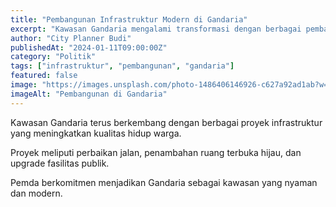 ```yaml
---
title: "Pembangunan Infrastruktur Modern di Gandaria"
excerpt: "Kawasan Gandaria mengalami transformasi dengan berbagai pembangunan infrastruktur modern untuk kenyamanan warga."
author: "City Planner Budi"
publishedAt: "2024-01-11T09:00:00Z"
category: "Politik"
tags: ["infrastruktur", "pembangunan", "gandaria"]
featured: false
image: "https://images.unsplash.com/photo-1486406146926-c627a92ad1ab?w=1200&h=675&fit=crop"
imageAlt: "Pembangunan di Gandaria"
---
```


Kawasan Gandaria terus berkembang dengan berbagai proyek infrastruktur yang meningkatkan kualitas hidup warga.

Proyek meliputi perbaikan jalan, penambahan ruang terbuka hijau, dan upgrade fasilitas publik.

Pemda berkomitmen menjadikan Gandaria sebagai kawasan yang nyaman dan modern.
